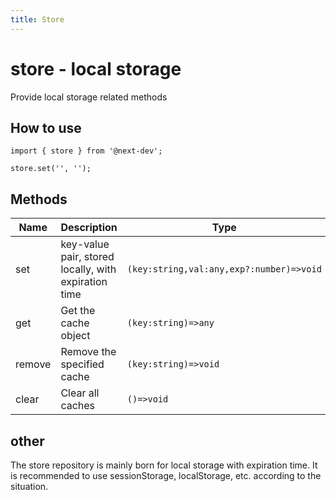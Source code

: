 ```yaml
---
title: Store
---
```


# store - local storage

Provide local storage related methods

## How to use

```tsx |pure
import { store } from '@next-dev';

store.set('', '');
```

## Methods

| Name   | Description                                          | Type                                     |
| ------ | ---------------------------------------------------- | ---------------------------------------- |
| set    | key-value pair, stored locally, with expiration time | `(key:string,val:any,exp?:number)=>void` |
| get    | Get the cache object                                 | `(key:string)=>any`                      |
| remove | Remove the specified cache                           | `(key:string)=>void`                     |
| clear  | Clear all caches                                     | `()=>void`                               |

## other

The store repository is mainly born for local storage with expiration time. It is recommended to use sessionStorage, localStorage, etc. according to the situation.
